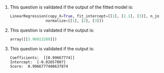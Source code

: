1. This question is validated if the output of the fitted model is:

    ```python
    LinearRegression(copy_X=True, fit_intercept=[[1], [2.1], [3]], n_jobs=None,
                    normalize=[[1], [2], [3]])
    ```

2. This question is validated if the output is:

    ```python
    array([[3.96013289]])
    ```

3. This question is validated if the output is:

    ```output
    Coefficients:  [[0.99667774]]
    Intercept:  [-0.02657807]
    Score:  0.9966777408637874
    ```
